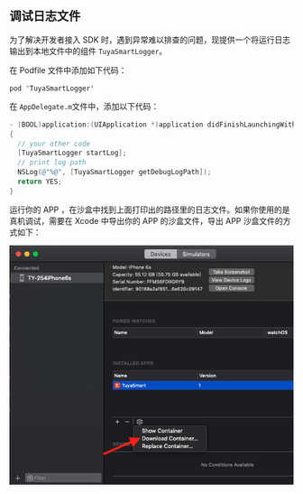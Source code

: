 ## 调试日志文件

为了解决开发者接入 SDK 时，遇到异常难以排查的问题，现提供一个将运行日志输出到本地文件中的组件 ```TuyaSmartLogger```。

在 Podfile 文件中添加如下代码：

```
pod 'TuyaSmartLogger'
```

在 ```AppDelegate.m```文件中，添加以下代码：

```objective-c
- (BOOL)application:(UIApplication *)application didFinishLaunchingWithOptions:(NSDictionary *)launchOptions
{
  // your other code
  [TuyaSmartLogger startLog];
  // print log path
  NSLog(@"%@", [TuyaSmartLogger getDebugLogPath]);
  return YES;
}
```

运行你的 APP ，在沙盒中找到上面打印出的路径里的日志文件。如果你使用的是真机调试，需要在 Xcode 中导出你的 APP 的沙盒文件，导出 APP 沙盒文件的方式如下：

![download_container](./images/download_container.png)


